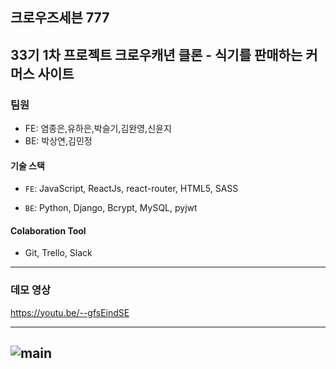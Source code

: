 ## 크로우즈세븐 777

33기 1차 프로젝트
크로우캐년 클론 - 식기를 판매하는 커머스 사이트
---

### 팀원

- FE: 염종은,유하은,박슬기,김완영,신윤지
- BE: 박상연,김민정

#### 기술 스택

- `FE`: JavaScript, ReactJs, react-router, HTML5, SASS

- `BE`: Python, Django, Bcrypt, MySQL, pyjwt

#### Colaboration Tool

- Git, Trello, Slack

---

### 데모 영상

https://youtu.be/--gfsEindSE

---
![main](https://user-images.githubusercontent.com/75124027/172108569-1b9e23d0-ee64-4c53-b568-467ad1f42b72.gif)
---
